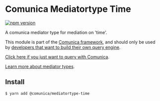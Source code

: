 # Comunica Mediatortype Time

[![npm version](https://badge.fury.io/js/%40comunica%2Fmediatortype-time.svg)](https://www.npmjs.com/package/@comunica/mediatortype-time)

A comunica mediator type for mediation on 'time'.

This module is part of the [Comunica framework](https://github.com/comunica/comunica),
and should only be used by [developers that want to build their own query engine](https://comunica.dev/docs/modify/).

[Click here if you just want to query with Comunica](https://comunica.dev/docs/query/).

[Learn more about mediator types](https://comunica.dev/docs/modify/advanced/mediators/#mediator-types).

## Install

```bash
$ yarn add @comunica/mediatortype-time
```
